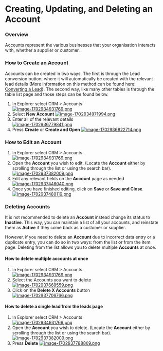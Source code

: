 # Creating, Updating, and Deleting an Account

### Overview

Accounts represent the various businesses that your organisation interacts with, whether a supplier or customer.

### How to Create an Account

Accounts can be created in two ways. The first is through the Lead conversion button, where it will automatically be created with the relevant lead details (More information on this method can be found here: [Converting a Lead](https://docs.rapidplatform.com/books/crm-client-relations-manager/page/converting-a-lead)). The second way, like many other tables is through the table list page and those steps can be found below.

1. In Explorer select CRM &gt; Accounts  
    [![image-1702934931769.png](https://docs.rapidplatform.com/uploads/images/gallery/2023-12/scaled-1680-/cRK7usPUA2uMygVd-image-1702934931769.png)](https://docs.rapidplatform.com/uploads/images/gallery/2023-12/cRK7usPUA2uMygVd-image-1702934931769.png)
2. Select **New Account** [![image-1702934971994.png](https://docs.rapidplatform.com/uploads/images/gallery/2023-12/scaled-1680-/lWe2cRNze2u26r92-image-1702934971994.png)](https://docs.rapidplatform.com/uploads/images/gallery/2023-12/lWe2cRNze2u26r92-image-1702934971994.png)
3. Enter all of the relevant details  
    [![image-1702936779841.png](https://docs.rapidplatform.com/uploads/images/gallery/2023-12/scaled-1680-/o6WlIu1nB6bKtfUN-image-1702936779841.png)](https://docs.rapidplatform.com/uploads/images/gallery/2023-12/o6WlIu1nB6bKtfUN-image-1702936779841.png)
4. Press **Create** or ****Create and Open**** [![image-1702936822714.png](https://docs.rapidplatform.com/uploads/images/gallery/2023-12/scaled-1680-/Do4d6GywSomgdXHw-image-1702936822714.png)](https://docs.rapidplatform.com/uploads/images/gallery/2023-12/Do4d6GywSomgdXHw-image-1702936822714.png)

### How to Edit an Account

1. In Explorer select CRM &gt; Accounts  
    [![image-1702934931769.png](https://docs.rapidplatform.com/uploads/images/gallery/2023-12/scaled-1680-/cRK7usPUA2uMygVd-image-1702934931769.png)](https://docs.rapidplatform.com/uploads/images/gallery/2023-12/cRK7usPUA2uMygVd-image-1702934931769.png)
2. Open the **Account** you wish to edit. (Locate the **Account** either by scrolling through the list or using the search bar).  
    [![image-1702937382009.png](https://docs.rapidplatform.com/uploads/images/gallery/2023-12/scaled-1680-/PGmUaSfgJqmrlc2A-image-1702937382009.png)](https://docs.rapidplatform.com/uploads/images/gallery/2023-12/PGmUaSfgJqmrlc2A-image-1702937382009.png)
3. Edit any relevant fields on the **Account** page as needed  
    [![image-1702937446040.png](https://docs.rapidplatform.com/uploads/images/gallery/2023-12/scaled-1680-/z8B0ZUyYXb2yB5vQ-image-1702937446040.png)](https://docs.rapidplatform.com/uploads/images/gallery/2023-12/z8B0ZUyYXb2yB5vQ-image-1702937446040.png)
4. Once you have finished editing, click on **Save** or **Save and Close**.  
    [![image-1702937480119.png](https://docs.rapidplatform.com/uploads/images/gallery/2023-12/scaled-1680-/XX9ZeHq3vNnv8k3O-image-1702937480119.png)](https://docs.rapidplatform.com/uploads/images/gallery/2023-12/XX9ZeHq3vNnv8k3O-image-1702937480119.png)

### Deleting Accounts

It is not recommended to delete an **Account** instead change its status to **Inactive**. This way, you can maintain a list of all your accounts, and reinstate them as **Active** if they come back as a customer or supplier.

However, if you need to delete an **Account** due to incorrect data entry or a duplicate entry, you can do so in two ways: from the list or from the item page. Deleting from the list allows you to delete multiple **Accounts** at once.

#### How to delete multiple accounts at once

1. In Explorer select CRM &gt; Accounts  
    [![image-1702934931769.png](https://docs.rapidplatform.com/uploads/images/gallery/2023-12/scaled-1680-/cRK7usPUA2uMygVd-image-1702934931769.png)](https://docs.rapidplatform.com/uploads/images/gallery/2023-12/cRK7usPUA2uMygVd-image-1702934931769.png)
2. Select the Accounts you want to delete  
    [![image-1702937669559.png](https://docs.rapidplatform.com/uploads/images/gallery/2023-12/scaled-1680-/PCOvlcekpSlcJSy6-image-1702937669559.png)](https://docs.rapidplatform.com/uploads/images/gallery/2023-12/PCOvlcekpSlcJSy6-image-1702937669559.png)
3. Click on the **Delete X Accounts** button  
    [![image-1702937706766.png](https://docs.rapidplatform.com/uploads/images/gallery/2023-12/scaled-1680-/W1jWNEmp6riexSVp-image-1702937706766.png)](https://docs.rapidplatform.com/uploads/images/gallery/2023-12/W1jWNEmp6riexSVp-image-1702937706766.png)

#### How to delete a single lead from the leads page

1. In Explorer select CRM &gt; Accounts  
    [![image-1702934931769.png](https://docs.rapidplatform.com/uploads/images/gallery/2023-12/scaled-1680-/cRK7usPUA2uMygVd-image-1702934931769.png)](https://docs.rapidplatform.com/uploads/images/gallery/2023-12/cRK7usPUA2uMygVd-image-1702934931769.png)
2. Open the **Account** you wish to delete. (Locate the **Account** either by scrolling through the list or using the search bar).  
    [![image-1702937382009.png](https://docs.rapidplatform.com/uploads/images/gallery/2023-12/scaled-1680-/PGmUaSfgJqmrlc2A-image-1702937382009.png)](https://docs.rapidplatform.com/uploads/images/gallery/2023-12/PGmUaSfgJqmrlc2A-image-1702937382009.png)
3. Press **Delete** [![image-1702937788809.png](https://docs.rapidplatform.com/uploads/images/gallery/2023-12/scaled-1680-/Tv9eHmdrILgYljND-image-1702937788809.png)](https://docs.rapidplatform.com/uploads/images/gallery/2023-12/Tv9eHmdrILgYljND-image-1702937788809.png)